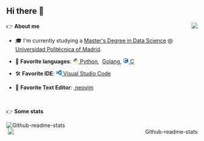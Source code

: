 ## Hi there 👋

<img src="https://media.giphy.com/media/o6S51npJYQM48/giphy.gif" height="210" align="right"/>

:point_right: **About me**

* :mortar_board: I'm currently studying a <a href="http://dia.fi.upm.es/mastercd/">Master's Degree in Data Science</a> @ [Universidad Politécnica of Madrid](https://www.upm.es/).

* :book: **Favorite languages**: <a href="https://www.python.org/"><img src="https://github.com/devicons/devicon/blob/master/icons/python/python-original.svg" title="Python" alt="Python" width=15> Python</a>, <a title="The Go Authors, Public domain, via Wikimedia Commons" href="https://commons.wikimedia.org/wiki/File:Go_Logo_Blue.svg"><img width="25" alt="" src="https://upload.wikimedia.org/wikipedia/commons/thumb/0/05/Go_Logo_Blue.svg/32px-Go_Logo_Blue.svg.png"></a> <a href="https://go.dev/">Golang</a>, <a href="https://www.gnu.org/software/gnu-c-manual/gnu-c-manual.html"><img src="https://github.com/devicons/devicon/blob/1119b9f84c0290e0f0b38982099a2bd027a48bf1/icons/c/c-original.svg" title="C Programming Language" alt="" width=15> C</a>
* :hammer_and_wrench: **Favorite IDE**: <a href="https://code.visualstudio.com/"> <img src="https://github.com/devicons/devicon/blob/1119b9f84c0290e0f0b38982099a2bd027a48bf1/icons/vscode/vscode-original.svg" alt="Visual Studio Code" title="Visual Studio Code" alt="" width="15"/> Visual Studio Code</a>
* :pencil: **Favorite Text Editor**: <a href="https://neovim.io/"> <img src="https://upload.wikimedia.org/wikipedia/commons/thumb/3/3a/Neovim-mark.svg/32px-Neovim-mark.svg.png" alt="" title="Jason Long, neovim, CC BY 3.0 &lt;https://creativecommons.org/licenses/by/3.0&gt;, via Wikimedia Commons" width="15"/> neovim</a>

<br>

:point_right: **Some stats**

<div align=left>
<img src="https://github-readme-stats.vercel.app/api/top-langs/?username=ershimen&langs_count=8&layout=compact&theme=codeSTACKr&hide_border=true&bg_color=0D1117&text_bold=true&" alt="Github-readme-stats" align=left>
</div>

<div align=right>
<img src="https://github-readme-stats.vercel.app/api?username=ershimen&hide=issues&count_private=true&show_icons=true&theme=codeSTACKr&hide_border=true&bg_color=0D1117&text_bold=true&" alt="Github-readme-stats" align=right width=500>
</div>

<!--

  Some unused shit below

-->

<!--
:hammer_and_wrench: **Some tools and languages I use/used**
-->

<!--div>
  <img src="https://github.com/devicons/devicon/blob/master/icons/python/python-original.svg" title="Python" alt="Python" width="40" height="40"/>&nbsp;
  <img src="https://github.com/devicons/devicon/blob/master/icons/numpy/numpy-original.svg" title="Numpy" alt="Numpy" width="40" height="40"/>&nbsp;
  <img src="https://github.com/devicons/devicon/blob/master/icons/latex/latex-original.svg" title="Latex" alt="Latex" width="40" height="40"/>&nbsp;
  <img src="https://github.com/devicons/devicon/blob/master/icons/matlab/matlab-original.svg" title="Matlab" alt="Matlab" width="40" height="40"/>&nbsp;
  <img src="https://github.com/devicons/devicon/blob/master/icons/java/java-original-wordmark.svg" title="Java" alt="Java" width="40" height="40"/>&nbsp;
  <img src="https://github.com/devicons/devicon/blob/master/icons/c/c-original.svg" title="C" alt="C" width="40" height="40"/>&nbsp;
  
</div-->

<!--
[![GitHub Streak](https://streak-stats.demolab.com?user=ershimen&theme=onedark_duo&border_radius=15)](https://git.io/streak-stats)
-->

<!--
**ershimen/ershimen** is a ✨ _special_ ✨ repository because its `README.md` (this file) appears on your GitHub profile.

Here are some ideas to get you started:

- 🔭 I’m currently working on ...
- 🌱 I’m currently learning ...
- 👯 I’m looking to collaborate on ...
- 🤔 I’m looking for help with ...
- 💬 Ask me about ...
- 📫 How to reach me: ...
- 😄 Pronouns: ...
- ⚡ Fun fact: ...
-->
